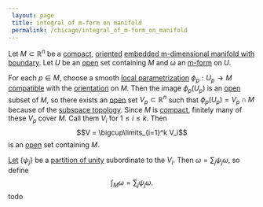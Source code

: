 ```yaml
---
 layout: page
 title: integral of m-form on manifold
 permalink: /chicago/integral_of_m-form_on_manifold
---
```

Let $M\subset\mathbb R^n$ be a [compact](https://mathgloss.github.io/MathGloss/compact), [oriented](https://mathgloss.github.io/MathGloss/oriented_manifold) [embedded m-dimensional manifold with boundary](https://mathgloss.github.io/MathGloss/embedded_m-dimensional_manifold_with_boundary). Let $U$ be an [open](https://mathgloss.github.io/MathGloss/open) set containing $M$ and $\omega$ an [m-form](https://mathgloss.github.io/MathGloss/differential_k-form) on $U$. 

For each $p \in M$, choose a smooth [local parametrization](https://mathgloss.github.io/MathGloss/local_parametrization) $\phi_p: U_p \to M$ [compatible](https://mathgloss.github.io/MathGloss/compatibility_with_orientation) with the [orientation](https://mathgloss.github.io/MathGloss/orientation) on $M$. Then the image $\phi_p(U_p)$ is an [open](https://mathgloss.github.io/MathGloss/open) subset of $M$, so there exists an [open](https://mathgloss.github.io/MathGloss/open) set $V_p \subset \mathbb R^n$ such that $\phi_p(U_p) = V_p \cap M$ because of the [subspace topology](https://mathgloss.github.io/MathGloss/subspace_topology). Since $M$ is [compact](https://mathgloss.github.io/MathGloss/compact), finitely many of these $V_p$ cover $M$. Call them $V_i$ for $1\leq i \leq k$. Then $$V = \bigcup\limits_{i=1}^k V_i$$ is an [open](https://mathgloss.github.io/MathGloss/open) set containing $M$. 

[Let](https://mathgloss.github.io/MathGloss/existence_of_partitions_of_unity) $\{\psi_j\}$ be a [partition of unity](https://mathgloss.github.io/MathGloss/partition_of_unity) subordinate to the $V_i$. Then $\omega = \sum_{j} \psi_j \omega$, so define $$\int_M \omega = \sum_{j} \psi_j\omega.$$ todo 

